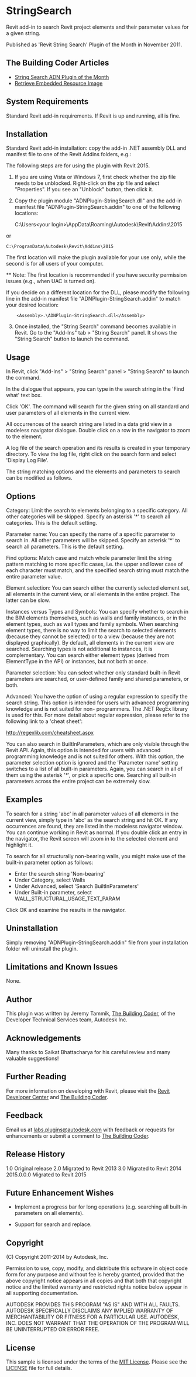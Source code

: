 StringSearch
============

Revit add-in to search Revit project elements and their parameter values for a given string.

Published as 'Revit String Search' Plugin of the Month in November 2011.


The Building Coder Articles
---------------------------

- [String Search ADN Plugin of the Month](http://thebuildingcoder.typepad.com/blog/2011/10/string-search-adn-plugin-of-the-month.html)
- [Retrieve Embedded Resource Image](http://thebuildingcoder.typepad.com/blog/2012/06/retrieve-embedded-resource-image.html)


System Requirements
-------------------

Standard Revit add-in requirements. If Revit is up and running, all is fine.


Installation
------------

Standard Revit add-in installation: copy the add-in .NET assembly DLL
and manifest file to one of the Revit Addins folders, e.g.:

The following steps are for using the plugin with Revit 2015.

1. If you are using Vista or Windows 7, first check whether the zip
file needs to be unblocked. Right-click on the zip file and select
"Properties". If you see an "Unblock" button, then click it.

2. Copy the plugin module "ADNPlugin-StringSearch.dll" and the add-in
manifest file "ADNPlugin-StringSearch.addin" to one of the following
locations:


    C:\Users\<your login>\AppData\Roaming\Autodesk\Revit\Addins\2015


or


    C:\ProgramData\Autodesk\Revit\Addins\2015


The first location will make the plugin available for your use only,
while the second is for all users of your computer.

** Note: The first location is recommended if you have security
permission issues (e.g., when UAC is turned on).

If you decide on a different location for the DLL, please modify the
following line in the add-in manifest file
"ADNPlugin-StringSearch.addin" to match your desired location:


        <Assembly>.\ADNPlugin-StringSearch.dll</Assembly>


3. Once installed, the "String Search" command becomes available in
Revit.  Go to the "Add-Ins" tab > "String Search" panel. It shows
the "String Search" button to launch the command.


Usage
-----

In Revit, click "Add-Ins" > "String Search" panel > "String Search"
to launch the command.

In the dialogue that appears, you can type in the search string in
the 'Find what' text box.

Click 'OK'. The command will search for the given string on all
standard and user parameters of all elements in the current view.

All occurrences of the search string are listed in a data grid view
in a modeless navigator dialogue. Double click on a row in the
navigator to zoom to the element.

A log file of the search operation and its results is created in
your temporary directory. To view the log file, right click on the
search form and select 'Display Log File'.

The string matching options and the elements and parameters to
search can be modified as follows.


Options
-------

Category: Limit the search to elements belonging to a specific
category. All other categories will be skipped. Specify an
asterisk '*' to search all categories. This is the default setting.

Parameter name: You can specify the name of a specific parameter
to search in. All other parameters will be skipped. Specify an
asterisk '*' to search all parameters. This is the default setting.

Find options: Match case and match whole parameter limit the string
pattern matching to more specific cases, i.e. the upper and lower
case of each character must match, and the specified search string
must match the entire parameter value.

Element selection: You can search either the currently selected
element set, all elements in the current view, or all elements
in the entire project. The latter can be slow.

Instances versus Types and Symbols: You can specify whether to
search in the BIM elements themselves, such as walls and family
instances, or in the element types, such as wall types and family
symbols. When searching element types, there is no way to limit the
search to selected elements (because they cannot be selected) or to
a view (because they are not displayed graphically). By default, all
elements in the current view are searched. Searching types is not
additional to instances, it is complementary. You can search either
element types (derived from ElementType in the API) or instances,
but not both at once.

Parameter selection: You can select whether only standard built-in
Revit parameters are searched, or user-defined family and shared
parameters, or both.

Advanced: You have the option of using a regular expression to
specify the search string. This option is intended for users with
advanced programming knowledge and is not suited for non-
programmers. The .NET RegEx library is used for this.
For more detail about regular expression, please refer to the
following link to a 'cheat sheet':

  http://regexlib.com/cheatsheet.aspx

You can also search in BuiltInParameters, which are only visible
through the Revit API. Again, this option is intended for users with
advanced programming knowledge and is not suited for others.
With this option, the parameter selection option is ignored and
the 'Parameter name' setting switches to a list of all built-in
parameters. Again, you can search in all of them using the asterisk
'*', or pick a specific one. Searching all built-in parameters
across the entire project can be extremely slow.


Examples
--------

To search for a string 'abc' in all parameter values of all elements
in the current view, simply type in 'abc' as the search string and
hit OK. If any occurrences are found, they are listed in the
modeless navigator window. You can continue working in Revit as
normal. If you double click an entry in the navigator, the Revit
screen will zoom in to the selected element and highlight it.

To search for all structurally non-bearing walls, you might make use
of the built-in parameter option as follows:

- Enter the search string 'Non-bearing'
- Under Category, select Walls
- Under Advanced, select 'Search BuiltInParameters'
- Under Built-in parameter, select WALL_STRUCTURAL_USAGE_TEXT_PARAM

Click OK and examine the results in the navigator.


Uninstallation
--------------
Simply removing "ADNPlugin-StringSearch.addin" file from your
installation folder will uninstall the plugin.


Limitations and Known Issues
----------------------------

None.


Author
------

This plugin was written by Jeremy Tammik,
[The Building Coder](http://thebuildingcoder.typepad.com),
of the Developer Technical Services team, Autodesk Inc.


Acknowledgements
----------------

Many thanks to Saikat Bhattacharya for his careful review and many
valuable suggestions!


Further Reading
---------------

For more information on developing with Revit, please visit the
[Revit Developer Center](http://www.autodesk.com/developrevit) and
[The Building Coder](http://thebuildingcoder.typepad.com).



Feedback
--------

Email us at labs.plugins@autodesk.com with feedback or requests for enhancements
or submit a comment to [The Building Coder](http://thebuildingcoder.typepad.com).


Release History
---------------

1.0  Original release
2.0  Migrated to Revit 2013
3.0  Migrated to Revit 2014
2015.0.0.0 Migrated to Revit 2015


Future Enhancement Wishes
-------------------------

- Implement a progress bar for long operations (e.g. searching all
  built-in parameters on all elements).

- Support for search and replace.


Copyright
---------

(C) Copyright 2011-2014 by Autodesk, Inc.

Permission to use, copy, modify, and distribute this software in
object code form for any purpose and without fee is hereby granted,
provided that the above copyright notice appears in all copies and
that both that copyright notice and the limited warranty and
restricted rights notice below appear in all supporting
documentation.

AUTODESK PROVIDES THIS PROGRAM "AS IS" AND WITH ALL FAULTS.
AUTODESK SPECIFICALLY DISCLAIMS ANY IMPLIED WARRANTY OF
MERCHANTABILITY OR FITNESS FOR A PARTICULAR USE.  AUTODESK, INC.
DOES NOT WARRANT THAT THE OPERATION OF THE PROGRAM WILL BE
UNINTERRUPTED OR ERROR FREE.


License
-------

This sample is licensed under the terms of the [MIT License](http://opensource.org/licenses/MIT). Please see the [LICENSE](LICENSE) file for full details.
